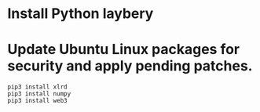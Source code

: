 # Install Python laybery


# Update Ubuntu Linux packages for security and apply pending patches.  

	pip3 install xlrd
	pip3 install numpy
	pip3 install web3